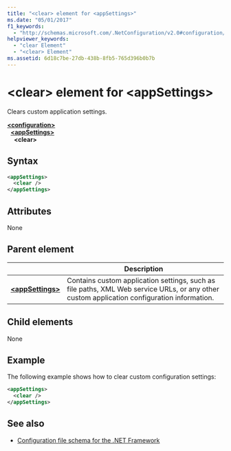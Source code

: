 ```yaml
---
title: "<clear> element for <appSettings>"
ms.date: "05/01/2017"
f1_keywords: 
  - "http://schemas.microsoft.com/.NetConfiguration/v2.0#configuration/appSettings/clear"
helpviewer_keywords: 
  - "clear Element"
  - "<clear> Element"
ms.assetid: 6d18c7be-27db-438b-8fb5-765d396b0b7b
---
```

# \<clear> element for \<appSettings>

Clears custom application settings.

[**\<configuration>**](../configuration-element.md)\
&nbsp;&nbsp;[**\<appSettings>**](appsettings-element-for-configuration.md)\
&nbsp;&nbsp;&nbsp;&nbsp;**\<clear>**

## Syntax

```xml
<appSettings>
  <clear />
</appSettings>
```

## Attributes

None

## Parent element

|     | Description |
| --- | ----------- |
| [**\<appSettings>**](appsettings-element-for-configuration.md) | Contains custom application settings, such as file paths, XML Web service URLs, or any other custom application configuration information. |

## Child elements

None

## Example

The following example shows how to clear custom configuration settings:

```xml
<appSettings>
  <clear />
</appSettings>
```

## See also

- [Configuration file schema for the .NET Framework](../index.md)
